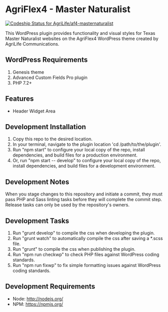 # AgriFlex4 - Master Naturalist
[![Codeship Status for AgriLife/af4-masternaturalist](https://app.codeship.com/projects/7e8dd320-34b6-0138-5d84-7a442fed4f6c/status?branch=master)](https://app.codeship.com/projects/385857)

This WordPress plugin provides functionality and visual styles for Texas Master Naturalist websites on the AgriFlex4 WordPress theme created by AgriLife Communications.

## WordPress Requirements

1. Genesis theme
2. Advanced Custom Fields Pro plugin
3. PHP 7.2+

## Features

* Header Widget Area

## Development Installation

1. Copy this repo to the desired location.
2. In your terminal, navigate to the plugin location 'cd /path/to/the/plugin'.
3. Run "npm start" to configure your local copy of the repo, install dependencies, and build files for a production environment.
4. Or, run "npm start -- develop" to configure your local copy of the repo, install dependencies, and build files for a development environment.

## Development Notes

When you stage changes to this repository and initiate a commit, they must pass PHP and Sass linting tasks before they will complete the commit step. Release tasks can only be used by the repository's owners.

## Development Tasks

1. Run "grunt develop" to compile the css when developing the plugin.
2. Run "grunt watch" to automatically compile the css after saving a *.scss file.
3. Run "grunt" to compile the css when publishing the plugin.
4. Run "npm run checkwp" to check PHP files against WordPress coding standards.
5. Run "npm run fixwp" to fix simple formatting issues against WordPress coding standards.

## Development Requirements

* Node: http://nodejs.org/
* NPM: https://npmjs.org/
